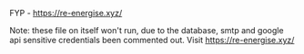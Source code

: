 FYP - https://re-energise.xyz/

Note: these file on itself won't run, due to the database, smtp and google api sensitive credentials been commented out. Visit https://re-energise.xyz/
